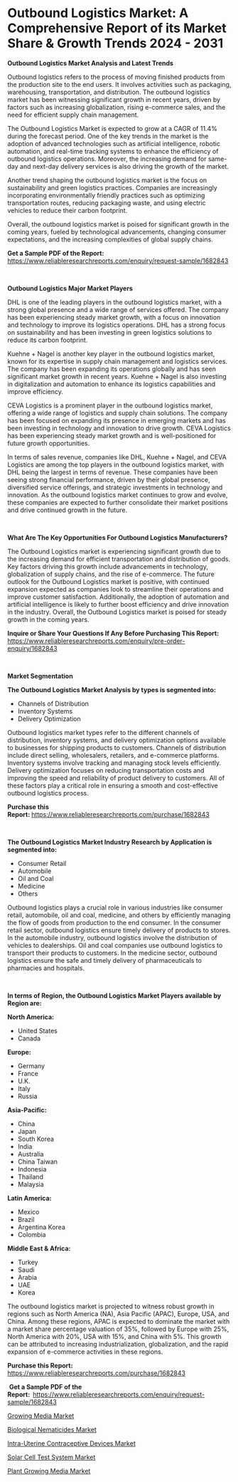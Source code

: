 <p><h1>Outbound Logistics Market: A Comprehensive Report of its Market Share & Growth Trends 2024 - 2031</h1></p><p><strong>Outbound Logistics Market Analysis and Latest Trends</strong></p>
<p><p>Outbound logistics refers to the process of moving finished products from the production site to the end users. It involves activities such as packaging, warehousing, transportation, and distribution. The outbound logistics market has been witnessing significant growth in recent years, driven by factors such as increasing globalization, rising e-commerce sales, and the need for efficient supply chain management.</p><p>The Outbound Logistics Market is expected to grow at a CAGR of 11.4% during the forecast period. One of the key trends in the market is the adoption of advanced technologies such as artificial intelligence, robotic automation, and real-time tracking systems to enhance the efficiency of outbound logistics operations. Moreover, the increasing demand for same-day and next-day delivery services is also driving the growth of the market.</p><p>Another trend shaping the outbound logistics market is the focus on sustainability and green logistics practices. Companies are increasingly incorporating environmentally friendly practices such as optimizing transportation routes, reducing packaging waste, and using electric vehicles to reduce their carbon footprint.</p><p>Overall, the outbound logistics market is poised for significant growth in the coming years, fueled by technological advancements, changing consumer expectations, and the increasing complexities of global supply chains.</p></p>
<p><strong>Get a Sample PDF of the Report:&nbsp;</strong> <a href="https://www.reliableresearchreports.com/enquiry/request-sample/1682843">https://www.reliableresearchreports.com/enquiry/request-sample/1682843</a></p>
<p>&nbsp;</p>
<p><strong>Outbound Logistics Major Market Players</strong></p>
<p><p>DHL is one of the leading players in the outbound logistics market, with a strong global presence and a wide range of services offered. The company has been experiencing steady market growth, with a focus on innovation and technology to improve its logistics operations. DHL has a strong focus on sustainability and has been investing in green logistics solutions to reduce its carbon footprint.</p><p>Kuehne + Nagel is another key player in the outbound logistics market, known for its expertise in supply chain management and logistics services. The company has been expanding its operations globally and has seen significant market growth in recent years. Kuehne + Nagel is also investing in digitalization and automation to enhance its logistics capabilities and improve efficiency.</p><p>CEVA Logistics is a prominent player in the outbound logistics market, offering a wide range of logistics and supply chain solutions. The company has been focused on expanding its presence in emerging markets and has been investing in technology and innovation to drive growth. CEVA Logistics has been experiencing steady market growth and is well-positioned for future growth opportunities.</p><p>In terms of sales revenue, companies like DHL, Kuehne + Nagel, and CEVA Logistics are among the top players in the outbound logistics market, with DHL being the largest in terms of revenue. These companies have been seeing strong financial performance, driven by their global presence, diversified service offerings, and strategic investments in technology and innovation. As the outbound logistics market continues to grow and evolve, these companies are expected to further consolidate their market positions and drive continued growth in the future.</p></p>
<p>&nbsp;</p>
<p><strong>What Are The Key Opportunities For Outbound Logistics Manufacturers?</strong></p>
<p><p>The Outbound Logistics market is experiencing significant growth due to the increasing demand for efficient transportation and distribution of goods. Key factors driving this growth include advancements in technology, globalization of supply chains, and the rise of e-commerce. The future outlook for the Outbound Logistics market is positive, with continued expansion expected as companies look to streamline their operations and improve customer satisfaction. Additionally, the adoption of automation and artificial intelligence is likely to further boost efficiency and drive innovation in the industry. Overall, the Outbound Logistics market is poised for steady growth in the coming years.</p></p>
<p><strong>Inquire or Share Your Questions If Any Before Purchasing This Report:</strong> <a href="https://www.reliableresearchreports.com/enquiry/pre-order-enquiry/1682843">https://www.reliableresearchreports.com/enquiry/pre-order-enquiry/1682843</a></p>
<p>&nbsp;</p>
<p><strong>Market Segmentation</strong></p>
<p><strong>The Outbound Logistics Market Analysis by types is segmented into:</strong></p>
<p><ul><li>Channels of Distribution</li><li>Inventory Systems</li><li>Delivery Optimization</li></ul></p>
<p><p>Outbound logistics market types refer to the different channels of distribution, inventory systems, and delivery optimization options available to businesses for shipping products to customers. Channels of distribution include direct selling, wholesalers, retailers, and e-commerce platforms. Inventory systems involve tracking and managing stock levels efficiently. Delivery optimization focuses on reducing transportation costs and improving the speed and reliability of product delivery to customers. All of these factors play a critical role in ensuring a smooth and cost-effective outbound logistics process.</p></p>
<p><strong>Purchase this Report:&nbsp;</strong><a href="https://www.reliableresearchreports.com/purchase/1682843">https://www.reliableresearchreports.com/purchase/1682843</a></p>
<p>&nbsp;</p>
<p><strong>The Outbound Logistics Market Industry Research by Application is segmented into:</strong></p>
<p><ul><li>Consumer Retail</li><li>Automobile</li><li>Oil and Coal</li><li>Medicine</li><li>Others</li></ul></p>
<p><p>Outbound logistics plays a crucial role in various industries like consumer retail, automobile, oil and coal, medicine, and others by efficiently managing the flow of goods from production to the end consumer. In the consumer retail sector, outbound logistics ensure timely delivery of products to stores. In the automobile industry, outbound logistics involve the distribution of vehicles to dealerships. Oil and coal companies use outbound logistics to transport their products to customers. In the medicine sector, outbound logistics ensure the safe and timely delivery of pharmaceuticals to pharmacies and hospitals.</p></p>
<p>&nbsp;</p>
<p><strong>In terms of Region, the Outbound Logistics Market Players available by Region are:</strong></p>
<p>
    <p> <strong> North America: </strong>
        <ul>
            <li>United States</li>
            <li>Canada</li>
        </ul>
        </p> 
    <p> <strong> Europe: </strong>
        <ul>
            <li>Germany</li>
            <li>France</li>
            <li>U.K.</li>
            <li>Italy</li>
            <li>Russia</li>
        </ul>
        </p> 
    <p> <strong> Asia-Pacific: </strong>
        <ul>
            <li>China</li>
            <li>Japan</li>
            <li>South Korea</li>
            <li>India</li>
            <li>Australia</li>
            <li>China Taiwan</li>
            <li>Indonesia</li>
            <li>Thailand</li>
            <li>Malaysia</li>
        </ul>
        </p> 
    <p> <strong> Latin America: </strong>
        <ul>
            <li>Mexico</li>
            <li>Brazil</li>
            <li>Argentina Korea</li>
            <li>Colombia</li>
        </ul>
        </p> 
    <p> <strong> Middle East & Africa: </strong>
        <ul>
            <li>Turkey</li>
            <li>Saudi</li>
            <li>Arabia</li>
            <li>UAE</li>
            <li>Korea</li>
        </ul>
    </p>
    </p>
<p><p>The outbound logistics market is projected to witness robust growth in regions such as North America (NA), Asia Pacific (APAC), Europe, USA, and China. Among these regions, APAC is expected to dominate the market with a market share percentage valuation of 35%, followed by Europe with 25%, North America with 20%, USA with 15%, and China with 5%. This growth can be attributed to increasing industrialization, globalization, and the rapid expansion of e-commerce activities in these regions.</p></p>
<p><strong>Purchase this Report: </strong><a href="https://www.reliableresearchreports.com/purchase/1682843">https://www.reliableresearchreports.com/purchase/1682843</a></p>
<p>&nbsp;<strong>Get a Sample PDF of the Report:&nbsp;&nbsp;</strong><a href="https://www.reliableresearchreports.com/enquiry/request-sample/1682843">https://www.reliableresearchreports.com/enquiry/request-sample/1682843</a></p>
<p><strong></strong></p>
<p><p><a href="https://github.com/NorbertYates/Market-Research-Report-List-3/blob/main/growing-media-market.md">Growing Media Market</a></p><p><a href="https://issuu.com/reportprime-2/docs/biological-nematicides-market-size-2030.pptx">Biological Nematicides Market</a></p><p><a href="https://issuu.com/reportprime-2/docs/intra-uterine-contraceptive-devices-market-size-20">Intra-Uterine Contraceptive Devices Market</a></p><p><a href="https://github.com/prosalinda88/Market-Research-Report-List-3/blob/main/solar-cell-test-system-market.md">Solar Cell Test System Market</a></p><p><a href="https://github.com/nancykennedykellievqfqt2/Market-Research-Report-List-1/blob/main/plant-growing-media-market.md">Plant Growing Media Market</a></p></p>